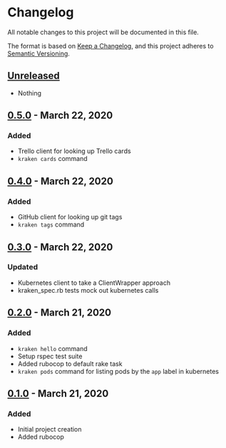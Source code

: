 # Changelog
All notable changes to this project will be documented in this file.

The format is based on [Keep a Changelog](https://keepachangelog.com/en/1.0.0/),
and this project adheres to [Semantic Versioning](https://semver.org/spec/v2.0.0.html).

## [Unreleased]

- Nothing

## [0.5.0] - March 22, 2020

### Added
- Trello client for looking up Trello cards
- `kraken cards` command

## [0.4.0] - March 22, 2020

### Added
- GitHub client for looking up git tags
- `kraken tags` command

## [0.3.0] - March 22, 2020

### Updated
- Kubernetes client to take a ClientWrapper approach
- kraken_spec.rb tests mock out kubernetes calls

## [0.2.0] - March 21, 2020

### Added
- `kraken hello` command
- Setup rspec test suite
- Added rubocop to default rake task
- `kraken pods` command for listing pods by the `app` label in kubernetes

## [0.1.0] - March 21, 2020

### Added
- Initial project creation
- Added rubocop

[Unreleased]: https://github.com/jmtrusona/kraken/compare/v0.5.0...HEAD
[0.5.0]: https://github.com/jmtrusona/kraken/compare/v0.4.0...v0.5.0
[0.4.0]: https://github.com/jmtrusona/kraken/compare/v0.3.0...v0.4.0
[0.3.0]: https://github.com/jmtrusona/kraken/compare/v0.2.0...v0.3.0
[0.2.0]: https://github.com/jmtrusona/kraken/compare/v0.1.0...v0.2.0
[0.1.0]: https://github.com/jmtrusona/kraken/releases/tag/v0.1.0